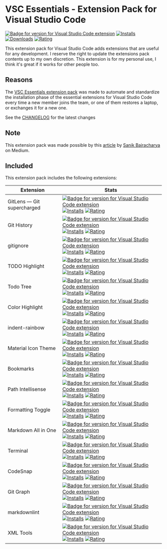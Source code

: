 # VSC Essentials - Extension Pack for Visual Studio Code

[![Badge for version for Visual Studio Code extension](https://vsmarketplacebadge.apphb.com/version-short/Gydunhn.vsc-essentials.svg?color=blue&style=?style=for-the-badge&logo=visual-studio-code)](https://marketplace.visualstudio.com/items?itemName=Gydunhn.vsc-essentials) [![Installs](https://vsmarketplacebadge.apphb.com/installs-short/Gydunhn.vsc-essentials.svg?color=blue&style=flat-square)](https://marketplace.visualstudio.com/items?itemName=Gydunhn.vsc-essentials) [![Downloads](https://vsmarketplacebadge.apphb.com/downloads-short/Gydunhn.vsc-essentials.svg?color=blue&style=flat-square)](https://marketplace.visualstudio.com/items?itemName=Gydunhn.vsc-essentials) [![Rating](https://vsmarketplacebadge.apphb.com/rating-short/Gydunhn.vsc-essentials.svg?color=blue&style=flat-square)](https://marketplace.visualstudio.com/items?itemName=Gydunhn.vsc-essentials)

This extension pack for Visual Studio Code adds extensions that are useful for any development. I reserve the right to update the extensions pack contents up to my own discretion. This extension is for my personal use, I think it's great if it works for other people too.

## Reasons

The [VSC Essentials extension pack] was made to automate and standardize the installation phase of the essential extensions for Visual Studio Code every time a new member joins the team, or one of them restores a laptop, or exchanges it for a new one.

See the [CHANGELOG](https://github.com/Gydunhn/VSC-Essentials/blob/HEAD/CHANGELOG.md) for the latest changes

## Note

This extension pack was made possible by this [article] by [Sanik Bajracharya] on Medium.

## Included

This extension pack includes the following extensions:

| Extension                  | Stats                                                                                                                                                                                                                                                                                                                                                                                                                                                                                                                                                                                                                                                                                                                                                                                                              |
| -------------------------- | ------------------------------------------------------------------------------------------------------------------------------------------------------------------------------------------------------------------------------------------------------------------------------------------------------------------------------------------------------------------------------------------------------------------------------------------------------------------------------------------------------------------------------------------------------------------------------------------------------------------------------------------------------------------------------------------------------------------------------------------------------------------------------------------------------------------ |
| GitLens — Git supercharged | [![Badge for version for Visual Studio Code extension](https://vsmarketplacebadge.apphb.com/version-short/eamodio.gitlens.svg?color=blue&style=?style=for-the-badge&logo=visual-studio-code)](https://marketplace.visualstudio.com/items?itemName=eamodio.gitlens) [![Installs](https://vsmarketplacebadge.apphb.com/installs-short/eamodio.gitlens.svg?color=blue&style=flat-square)](https://marketplace.visualstudio.com/items?itemName=eamodio.gitlens) [![Rating](https://vsmarketplacebadge.apphb.com/rating-short/eamodio.gitlens.svg?color=blue&style=flat-square)](https://marketplace.visualstudio.com/items?itemName=eamodio.gitlens)                                                                                                                                                                   |
| Git History                | [![Badge for version for Visual Studio Code extension](https://vsmarketplacebadge.apphb.com/version-short/donjayamanne.githistory.svg?color=blue&style=?style=for-the-badge&logo=visual-studio-code)](https://marketplace.visualstudio.com/items?itemName=donjayamanne.githistory) [![Installs](https://vsmarketplacebadge.apphb.com/installs-short/donjayamanne.githistory.svg?color=blue&style=flat-square)](https://marketplace.visualstudio.com/items?itemName=donjayamanne.githistory) [![Rating](https://vsmarketplacebadge.apphb.com/rating-short/donjayamanne.githistory.svg?color=blue&style=flat-square)](https://marketplace.visualstudio.com/items?itemName=donjayamanne.githistory)                                                                                                                   |
| gitignore                  | [![Badge for version for Visual Studio Code extension](https://vsmarketplacebadge.apphb.com/version-short/codezombiech.gitignore.svg?color=blue&style=?style=for-the-badge&logo=visual-studio-code)](https://marketplace.visualstudio.com/items?itemName=codezombiech.gitignore) [![Installs](https://vsmarketplacebadge.apphb.com/installs-short/codezombiech.gitignore.svg?color=blue&style=flat-square)](https://marketplace.visualstudio.com/items?itemName=codezombiech.gitignore) [![Rating](https://vsmarketplacebadge.apphb.com/rating-short/codezombiech.gitignore.svg?color=blue&style=flat-square)](https://marketplace.visualstudio.com/items?itemName=codezombiech.gitignore)                                                                                                                         |
| TODO Highlight             | [![Badge for version for Visual Studio Code extension](https://vsmarketplacebadge.apphb.com/version-short/jgclark.vscode-todo-highlight.svg?color=blue&style=?style=for-the-badge&logo=visual-studio-code)](https://marketplace.visualstudio.com/items?itemName=jgclark.vscode-todo-highlight) [![Installs](https://vsmarketplacebadge.apphb.com/installs-short/jgclark.vscode-todo-highlight.svg?color=blue&style=flat-square)](https://marketplace.visualstudio.com/items?itemName=jgclark.vscode-todo-highlight) [![Rating](https://vsmarketplacebadge.apphb.com/rating-short/jgclark.vscode-todo-highlight.svg?color=blue&style=flat-square)](https://marketplace.visualstudio.com/items?itemName=jgclark.vscode-todo-highlight)                                                                               |
| Todo Tree                  | [![Badge for version for Visual Studio Code extension](https://vsmarketplacebadge.apphb.com/version-short/Gruntfuggly.todo-tree.svg?color=blue&style=?style=for-the-badge&logo=visual-studio-code)](https://marketplace.visualstudio.com/items?itemName=Gruntfuggly.todo-tree) [![Installs](https://vsmarketplacebadge.apphb.com/installs-short/Gruntfuggly.todo-tree.svg?color=blue&style=flat-square)](https://marketplace.visualstudio.com/items?itemName=Gruntfuggly.todo-tree) [![Rating](https://vsmarketplacebadge.apphb.com/rating-short/Gruntfuggly.todo-tree.svg?color=blue&style=flat-square)](https://marketplace.visualstudio.com/items?itemName=Gruntfuggly.todo-tree)                                                                                                                               |
| Color Highlight            | [![Badge for version for Visual Studio Code extension](https://vsmarketplacebadge.apphb.com/version-short/naumovs.color-highlight.svg?color=blue&style=?style=for-the-badge&logo=visual-studio-code)](https://marketplace.visualstudio.com/items?itemName=naumovs.color-highlight) [![Installs](https://vsmarketplacebadge.apphb.com/installs-short/naumovs.color-highlight.svg?color=blue&style=flat-square)](https://marketplace.visualstudio.com/items?itemName=naumovs.color-highlight) [![Rating](https://vsmarketplacebadge.apphb.com/downloads-short/naumovs.color-highlight.svg?color=blue&style=flat-square)](https://marketplace.visualstudio.com/items?itemName=naumovs.color-highlight)                                                                                                                |  |
| indent-rainbow             | [![Badge for version for Visual Studio Code extension](https://vsmarketplacebadge.apphb.com/version-short/oderwat.indent-rainbow.svg?color=blue&style=?style=for-the-badge&logo=visual-studio-code)](https://marketplace.visualstudio.com/items?itemName=oderwat.indent-rainbow) [![Installs](https://vsmarketplacebadge.apphb.com/installs-short/oderwat.indent-rainbow.svg?color=blue&style=flat-square)](https://marketplace.visualstudio.com/items?itemName=oderwat.indent-rainbow) [![Rating](https://vsmarketplacebadge.apphb.com/rating-short/oderwat.indent-rainbow.svg?color=blue&style=flat-square)](https://marketplace.visualstudio.com/items?itemName=oderwat.indent-rainbow)                                                                                                                         |
| Material Icon Theme        | [![Badge for version for Visual Studio Code extension](https://vsmarketplacebadge.apphb.com/version-short/PKief.material-icon-theme.svg?color=blue&style=?style=for-the-badge&logo=visual-studio-code)](https://marketplace.visualstudio.com/items?itemName=PKief.material-icon-theme) [![Installs](https://vsmarketplacebadge.apphb.com/installs-short/PKief.material-icon-theme.svg?color=blue&style=flat-square)](https://marketplace.visualstudio.com/items?itemName=PKief.material-icon-theme) [![Rating](https://vsmarketplacebadge.apphb.com/rating-short/PKief.material-icon-theme.svg?color=blue&style=flat-square)](https://marketplace.visualstudio.com/items?itemName=PKief.material-icon-theme)                                                                                                       |
| Bookmarks                  | [![Badge for version for Visual Studio Code extension](https://vsmarketplacebadge.apphb.com/version-short/alefragnani.Bookmarks.svg?color=blue&style=?style=for-the-badge&logo=visual-studio-code)](https://marketplace.visualstudio.com/items?itemName=alefragnani.Bookmarks) [![Installs](https://vsmarketplacebadge.apphb.com/installs-short/alefragnani.Bookmarks.svg?color=blue&style=flat-square)](https://marketplace.visualstudio.com/items?itemName=alefragnani.Bookmarks) [![Rating](https://vsmarketplacebadge.apphb.com/rating-short/alefragnani.Bookmarks.svg?color=blue&style=flat-square)](https://marketplace.visualstudio.com/items?itemName=alefragnani.Bookmarks)                                                                                                                               |
| Path Intellisense          | [![Badge for version for Visual Studio Code extension](https://vsmarketplacebadge.apphb.com/version-short/christian-kohler.path-intellisense.svg?color=blue&style=?style=for-the-badge&logo=visual-studio-code)](https://marketplace.visualstudio.com/items?itemName=christian-kohler.path-intellisense) [![Installs](https://vsmarketplacebadge.apphb.com/installs-short/christian-kohler.path-intellisense.svg?color=blue&style=flat-square)](https://marketplace.visualstudio.com/items?itemName=christian-kohler.path-intellisense) [![Rating](https://vsmarketplacebadge.apphb.com/rating-short/christian-kohler.path-intellisense.svg?color=blue&style=flat-square)](https://marketplace.visualstudio.com/items?itemName=christian-kohler.path-intellisense)                                                 |
| Formatting Toggle          | [![Badge for version for Visual Studio Code extension](https://vsmarketplacebadge.apphb.com/version-short/tombonnike.vscode-status-bar-format-toggle.svg?color=blue&style=?style=for-the-badge&logo=visual-studio-code)](https://marketplace.visualstudio.com/items?itemName=tombonnike.vscode-status-bar-format-toggle) [![Installs](https://vsmarketplacebadge.apphb.com/installs-short/tombonnike.vscode-status-bar-format-toggle.svg?color=blue&style=flat-square)](https://marketplace.visualstudio.com/items?itemName=tombonnike.vscode-status-bar-format-toggle) [![Rating](https://vsmarketplacebadge.apphb.com/rating-short/tombonnike.vscode-status-bar-format-toggle.svg?color=blue&style=flat-square)](https://marketplace.visualstudio.com/items?itemName=tombonnike.vscode-status-bar-format-toggle) |
| Markdown All in One        | [![Badge for version for Visual Studio Code extension](https://vsmarketplacebadge.apphb.com/version-short/yzhang.markdown-all-in-one.svg?color=blue&style=?style=for-the-badge&logo=visual-studio-code)](https://marketplace.visualstudio.com/items?itemName=yzhang.markdown-all-in-one) [![Installs](https://vsmarketplacebadge.apphb.com/installs-short/yzhang.markdown-all-in-one.svg?color=blue&style=flat-square)](https://marketplace.visualstudio.com/items?itemName=yzhang.markdown-all-in-one) [![Rating](https://vsmarketplacebadge.apphb.com/rating-short/yzhang.markdown-all-in-one.svg?color=blue&style=flat-square)](https://marketplace.visualstudio.com/items?itemName=yzhang.markdown-all-in-one)                                                                                                 |
| Terminal                   | [![Badge for version for Visual Studio Code extension](https://vsmarketplacebadge.apphb.com/version-short/formulahendry.terminal.svg?color=blue&style=?style=for-the-badge&logo=visual-studio-code)](https://marketplace.visualstudio.com/items?itemName=formulahendry.terminal) [![Installs](https://vsmarketplacebadge.apphb.com/installs-short/formulahendry.terminal.svg?color=blue&style=flat-square)](https://marketplace.visualstudio.com/items?itemName=formulahendry.terminal) [![Rating](https://vsmarketplacebadge.apphb.com/rating-short/formulahendry.terminal.svg?color=blue&style=flat-square)](https://marketplace.visualstudio.com/items?itemName=formulahendry.terminal)                                                                                                                         |
| CodeSnap                   | [![Badge for version for Visual Studio Code extension](https://vsmarketplacebadge.apphb.com/version-short/adpyke.codesnap.svg?color=blue&style=?style=for-the-badge&logo=visual-studio-code)](https://marketplace.visualstudio.com/items?itemName=adpyke.codesnap) [![Installs](https://vsmarketplacebadge.apphb.com/installs-short/adpyke.codesnap.svg?color=blue&style=flat-square)](https://marketplace.visualstudio.com/items?itemName=adpyke.codesnap) [![Rating](https://vsmarketplacebadge.apphb.com/rating-short/adpyke.codesnap.svg?color=blue&style=flat-square)](https://marketplace.visualstudio.com/items?itemName=adpyke.codesnap)                                                                                                                                                                   |
| Git Graph                  | [![Badge for version for Visual Studio Code extension](https://vsmarketplacebadge.apphb.com/version-short/mhutchie.git-graph.svg?color=blue&style=?style=for-the-badge&logo=visual-studio-code)](https://marketplace.visualstudio.com/items?itemName=mhutchie.git-graph) [![Installs](https://vsmarketplacebadge.apphb.com/installs-short/mhutchie.git-graph.svg?color=blue&style=flat-square)](https://marketplace.visualstudio.com/items?itemName=mhutchie.git-graph) [![Rating](https://vsmarketplacebadge.apphb.com/rating-short/mhutchie.git-graph.svg?color=blue&style=flat-square)](https://marketplace.visualstudio.com/items?itemName=mhutchie.git-graph)                                                                                                                                                 |
| markdownlint               | [![Badge for version for Visual Studio Code extension](https://vsmarketplacebadge.apphb.com/version-short/DavidAnson.vscode-markdownlint.svg?color=blue&style=?style=for-the-badge&logo=visual-studio-code)](https://marketplace.visualstudio.com/items?itemName=DavidAnson.vscode-markdownlint) [![Installs](https://vsmarketplacebadge.apphb.com/installs-short/DavidAnson.vscode-markdownlint.svg?color=blue&style=flat-square)](https://marketplace.visualstudio.com/items?itemName=DavidAnson.vscode-markdownlint) [![Rating](https://vsmarketplacebadge.apphb.com/rating-short/DavidAnson.vscode-markdownlint.svg?color=blue&style=flat-square)](https://marketplace.visualstudio.com/items?itemName=DavidAnson.vscode-markdownlint)                                                                         |
| XML Tools                  | [![Badge for version for Visual Studio Code extension](https://vsmarketplacebadge.apphb.com/version-short/DotJoshJohnson.xml.svg?color=blue&style=?style=for-the-badge&logo=visual-studio-code)](https://marketplace.visualstudio.com/items?itemName=DotJoshJohnson.xml) [![Installs](https://vsmarketplacebadge.apphb.com/installs-short/DotJoshJohnson.xml.svg?color=blue&style=flat-square)](https://marketplace.visualstudio.com/items?itemName=DotJoshJohnson.xml) [![Rating](https://vsmarketplacebadge.apphb.com/rating-short/DotJoshJohnson.xml.svg?color=blue&style=flat-square)](https://marketplace.visualstudio.com/items?itemName=DotJoshJohnson.xml)                                                                                                                                                 |

[vsc essentials extension pack]: https://marketplace.visualstudio.com/items?itemName=Gydunhn.vsc-essentials
[sanik bajracharya]: https://medium.com/@sanik.bajracharya
[article]: https://medium.com/@sanik.bajracharya/vscode-how-to-create-your-own-extension-pack-483385644c29
